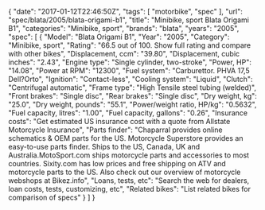 {
    "date": "2017-01-12T22:46:50Z",
    "tags": [
        "motorbike",
        "spec"
    ],
    "url": "spec\/blata\/2005\/blata-origami-b1",
    "title": "Minibike, sport Blata Origami B1",
    "categories": "Minibike, sport",
    "brands": "blata",
    "years": "2005",
    "spec": [
        {
            "Model": "Blata Origami B1",
            "Year": "2005",
            "Category": "Minibike, sport",
            "Rating": "66.5 out of 100. Show full rating and compare with other bikes",
            "Displacement, ccm": "39.80",
            "Displacement, cubic inches": "2.43",
            "Engine type": "Single cylinder, two-stroke",
            "Power, HP": "14.08",
            "Power at RPM": "12300",
            "Fuel system": "Carburettor.  PHVA 17,5 Dell?Orto",
            "Ignition": "Contact-less",
            "Cooling system": "Liquid",
            "Clutch": "Centrifugal automatic",
            "Frame type": "High Tensile steel tubing (welded)",
            "Front brakes": "Single disc",
            "Rear brakes": "Single disc",
            "Dry weight, kg": "25.0",
            "Dry weight, pounds": "55.1",
            "Power\/weight ratio, HP\/kg": "0.5632",
            "Fuel capacity, litres": "1.00",
            "Fuel capacity, gallons": "0.26",
            "Insurance costs": "Get estimated US insurance cost with a quote from Allstate Motorcycle Insurance",
            "Parts finder": "Chaparral provides online schematics & OEM parts for the US.   Motorcycle Superstore provides an easy-to-use parts finder. Ships to the US, Canada, UK and Australia.MotoSport.com ships motorcycle parts and accessories to most countries.    Sixity.com has low prices and free shipping on ATV and motorcycle parts to the US. Also check out our overview of motorcycle webshops at Bikez.info",
            "Loans, tests, etc": "Search the web for dealers, loan costs, tests, customizing, etc",
            "Related bikes": "List related bikes for comparison of specs"
        }
    ]
}